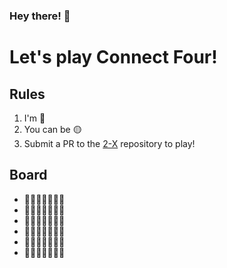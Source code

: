 ### Hey there! 👋

# Let's play Connect Four!
## Rules
1. I'm 🔴
2. You can be 🟡
3. Submit a PR to the [2-X](https://github.com/2-X/2-X) repository to play!

## Board
- 🔵🔵🔵🔵🔵🔵🔵
- 🔵🔵🔵🔵🔵🔵🔵
- 🔵🔵🔵🔵🔵🔵🔵
- 🔵🔵🔵🔵🔵🔵🔵
- 🔵🔵🔵🔵🔵🔵🔵
- 🔵🔵🔵🔴🔵🔵🔵

<!--
**2-X/2-X** is a ✨ _special_ ✨ repository because its `README.md` (this file) appears on your GitHub profile.

Here are some ideas to get you started:

- 🔭 I’m currently working on ...
- 🌱 I’m currently learning ...
- 👯 I’m looking to collaborate on ...
- 🤔 I’m looking for help with ...
- 💬 Ask me about ...
- 📫 How to reach me: ...
- 😄 Pronouns: ...
- ⚡ Fun fact: ...
-->

